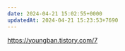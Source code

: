 ```yaml
---
date: 2024-04-21 15:02:55+0000
updatedAt: 2024-04-21 15:23:53+7690
---
```

https://youngban.tistory.com/7